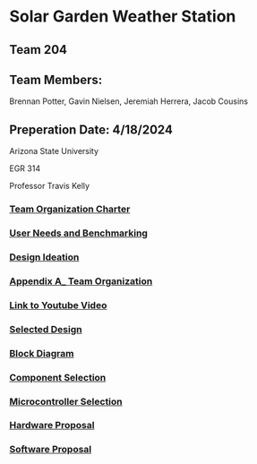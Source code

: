 # Solar Garden Weather Station

## Team 204

## Team Members:

Brennan Potter, Gavin Nielsen, Jeremiah Herrera, Jacob Cousins

## Preperation Date: 4/18/2024

Arizona State University

EGR 314

Professor Travis Kelly

### [Team Organization Charter](/teamOrgCharter.md)

### [User Needs and Benchmarking](/userNeeds.md)

### [Design Ideation](/designIdeation.md)

### [Appendix A_ Team Organization](/appendixATeamOrganization.md)

### [Link to Youtube Video](https://www.youtube.com/watch?v=irYp9MbBVfk)

### [Selected Design](/selectedDesign.md)

### [Block Diagram](/teamOrgCharter.md)

### [Component Selection](/componentSelection.md)

### [Microcontroller Selection](/microcontrollerSelection.md)

### [Hardware Proposal](/hardwareProposal.md)

### [Software Proposal](/softwareProposal.md)
